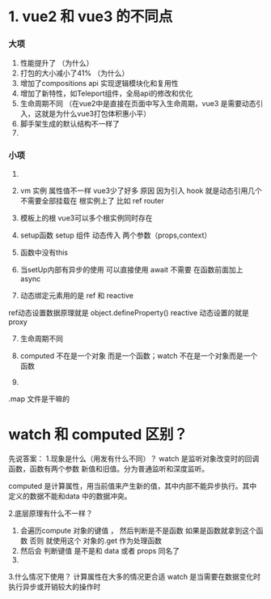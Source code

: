 # 1. vue2 和 vue3 的不同点

### 大项
1. 性能提升了 （为什么）
2. 打包的大小减小了41% （为什么）
3. 增加了compositions api 实现逻辑模块化和复用性
4. 增加了新特性，如Teleport组件，全局api的修改和优化
5. 生命周期不同
（在vue2中是直接在页面中写入生命周期，vue3 是需要动态引入，这就是为什么vue3打包体积惠小平）
6. 脚手架生成的默认结构不一样了
7. 

### 小项
1. 


1. vm 实例 属性值不一样 vue3少了好多
原因 因为引入 hook 就是动态引用几个 不需要全部挂载在 根实例上了 比如 ref router

2. 模板上的根  vue3可以多个根实例同时存在

3. setup函数
setup 组件 动态传入 两个参数（props,context）

4. 函数中没有this

5. 当setUp内部有异步的使用 可以直接使用 await 不需要 在函数前面加上 async

6. 动态绑定元素用的是 ref 和 reactive

ref动态设置数据原理就是 object.defineProperty()
reactive 动态设置的就是 proxy

7. 生命周期不同

8. computed 不在是一个对象 而是一个函数；watch 不在是一个对象而是一个函数

9. 


.map 文件是干嘛的



# watch 和 computed 区别？
先说答案：
1.现象是什么（用发有什么不同）？
watch 是监听对象改变时的回调函数，函数有两个参数 新值和旧值。分为普通监听和深度监听。

computed 是计算属性，用当前值来产生新的值，其中内部不能异步执行。其中定义的数据不能和data 中的数据冲突。


2.底层原理有什么不一样？
1. 会遍历compute 对象的键值 ， 然后判断是不是函数 如果是函数就拿到这个函数
   否则 就使用这个 对象的.get 作为处理函数
2. 然后会 判断键值 是不是和 data 或者 props 同名了
3. 


3.什么情况下使用？
计算属性在大多的情况更合适
watch 是当需要在数据变化时执行异步或开销较大的操作时